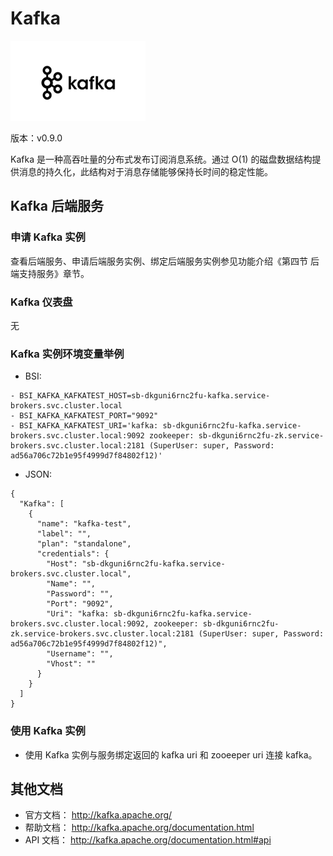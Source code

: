 # Kafka

![](img/Kafka.png)

版本：v0.9.0

Kafka 是一种高吞吐量的分布式发布订阅消息系统。通过 O(1) 的磁盘数据结构提供消息的持久化，此结构对于消息存储能够保持长时间的稳定性能。

## Kafka 后端服务

### 申请 Kafka 实例

查看后端服务、申请后端服务实例、绑定后端服务实例参见功能介绍《第四节 后端支持服务》章节。

### Kafka 仪表盘

无

### Kafka 实例环境变量举例

- BSI:

```
- BSI_KAFKA_KAFKATEST_HOST=sb-dkguni6rnc2fu-kafka.service-brokers.svc.cluster.local
- BSI_KAFKA_KAFKATEST_PORT="9092"
- BSI_KAFKA_KAFKATEST_URI='kafka: sb-dkguni6rnc2fu-kafka.service-brokers.svc.cluster.local:9092 zookeeper: sb-dkguni6rnc2fu-zk.service-brokers.svc.cluster.local:2181 (SuperUser: super, Password: ad56a706c72b1e95f4999d7f84802f12)'
```

- JSON:

```
{
  "Kafka": [
    {
      "name": "kafka-test", 
      "label": "", 
      "plan": "standalone", 
      "credentials": {
        "Host": "sb-dkguni6rnc2fu-kafka.service-brokers.svc.cluster.local", 
        "Name": "", 
        "Password": "", 
        "Port": "9092", 
        "Uri": "kafka: sb-dkguni6rnc2fu-kafka.service-brokers.svc.cluster.local:9092, zookeeper: sb-dkguni6rnc2fu-zk.service-brokers.svc.cluster.local:2181 (SuperUser: super, Password: ad56a706c72b1e95f4999d7f84802f12)", 
        "Username": "", 
        "Vhost": ""
      }
    }
  ]
}

```

### 使用 Kafka 实例

- 使用 Kafka 实例与服务绑定返回的 kafka uri 和 zooeeper uri 连接 kafka。

## 其他文档

- 官方文档： http://kafka.apache.org/
- 帮助文档： http://kafka.apache.org/documentation.html
- API 文档： http://kafka.apache.org/documentation.html#api


